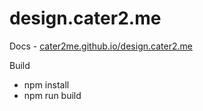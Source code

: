 # design.cater2.me

  Docs - 
<a target="_blank" href="https://cater2me.github.io/design.cater2.me/">cater2me.github.io/design.cater2.me</a>

  Build
*    npm install
*    npm run build
  
